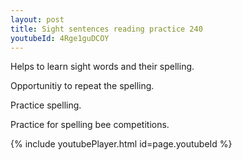 ```yaml
---
layout: post
title: Sight sentences reading practice 240
youtubeId: 4Rge1guDCOY
---
```

 
 
Helps to learn sight words and their spelling.

Opportunitiy to repeat the spelling. 

Practice spelling. 
 
Practice for spelling bee competitions. 
 
{% include youtubePlayer.html id=page.youtubeId %}
 
 
